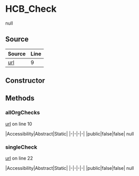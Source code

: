 # HCB_Check

null
## Source
|Source|Line|
|-|-|
|[url](https://github.com/devramsean0/hcb.js/blob/4bedef3/src/api_endpoints/checks.ts#L9)|9|
## Constructor
## Methods
### allOrgChecks
[url](https://github.com/devramsean0/hcb.js/blob/4bedef3/src/api_endpoints/checks.ts#L10) on line 10  

|Accessibility|Abstract|Static|
|-|-|-|-|
|public|false|false|
null

### singleCheck
[url](https://github.com/devramsean0/hcb.js/blob/4bedef3/src/api_endpoints/checks.ts#L22) on line 22  

|Accessibility|Abstract|Static|
|-|-|-|-|
|public|false|false|
null
